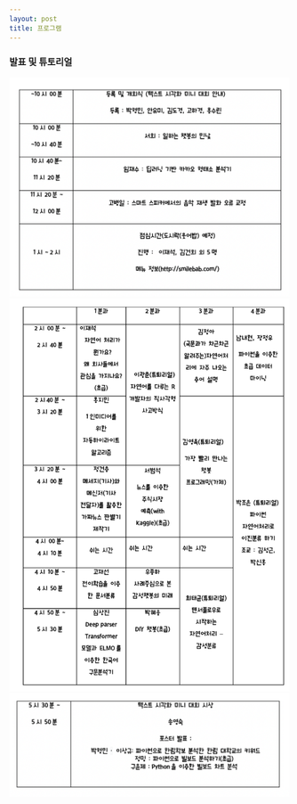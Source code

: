 ```yaml
---
layout: post
title: 프로그램
---
```





### 발표 및 튜토리얼

![table1](./assets/key.png)                         
![table2](./assets/time.png)           
![table3](./assets/post.png)          







